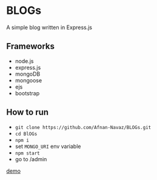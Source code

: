 # BLOGs

A simple blog written in Express.js

## Frameworks

- node.js
- express.js
- mongoDB
- mongoose
- ejs
- bootstrap

## How to run

- `git clone https://github.com/Afnan-Navaz/BLOGs.git`
- `cd BlOGs`
- `npm i`
- set `MONGO_URI` env variable
- `npm start`
- go to /admin


[demo](https://bl0gs.herokuapp.com/blogs)
